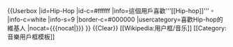 {{Userbox
  |id=Hip-Hop
  |id-c=#ffffff
  |info=<span lang="zh-tw">這個用戶喜歡'''[[Hip-hop]]'''。</span>
  |info-c=white
  |info-s=9
  |border-c=#000000
  |usercategory=喜歡Hip-hop的維基人
  |nocat={{{nocat|}}}
}}<noinclude>
{{Clear}}
[[Wikipedia:用户框/音乐]]
[[Category:音樂用戶框模板]]
</noinclude>